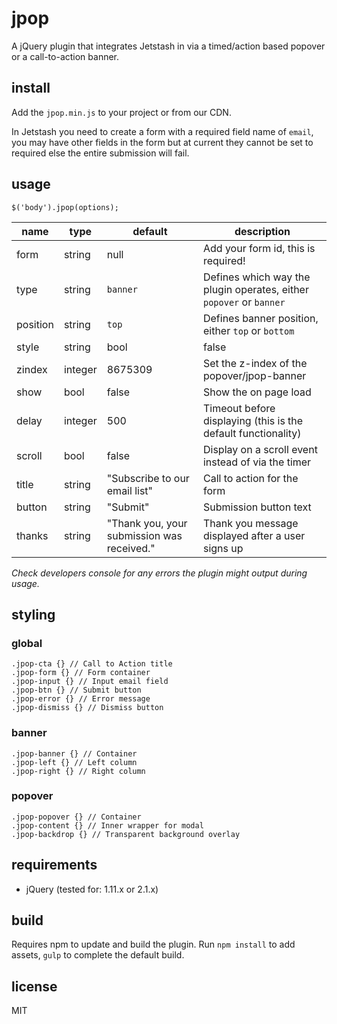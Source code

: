 # jpop

A jQuery plugin that integrates Jetstash in via a timed/action based popover or a call-to-action banner.

## install

Add the `jpop.min.js` to your project or from our CDN.

In Jetstash you need to create a form with a required field name of `email`, you may have other fields in the form but at current they cannot be set to required else the entire submission will fail.

## usage

```
$('body').jpop(options);
```

| name       | type         | default                                    | description                                                                  |
| ---------- | -----------  | -----------                                | -----------                                                                  |
| form       | string       | null                                       | Add your form id, this is required!                                          |
| type       | string       | `banner`                                   | Defines which way the plugin operates, either `popover` or `banner`          |
| position   | string       | `top`                                      | Defines banner position, either `top` or `bottom`                            |
| style      | string|bool  | false                                      | Load one of our provided stylesheets, defaults to false                      |
| zindex     | integer      | 8675309                                    | Set the z-index of the popover/jpop-banner                                   |
| show       | bool         | false                                      | Show the on page load                                                        |
| delay      | integer      | 500                                        | Timeout before displaying (this is the default functionality)                |
| scroll     | bool         | false                                      | Display on a scroll event instead of via the timer                           |
| title      | string       | "Subscribe to our email list"              | Call to action for the form                                                  |
| button     | string       | "Submit"                                   | Submission button text                                                       |
| thanks     | string       | "Thank you, your submission was received." | Thank you message displayed after a user signs up                            |

*Check developers console for any errors the plugin might output during usage.*

## styling

### global
```
.jpop-cta {} // Call to Action title
.jpop-form {} // Form container
.jpop-input {} // Input email field
.jpop-btn {} // Submit button
.jpop-error {} // Error message
.jpop-dismiss {} // Dismiss button
```

### banner
```
.jpop-banner {} // Container
.jpop-left {} // Left column
.jpop-right {} // Right column

```

### popover
```
.jpop-popover {} // Container
.jpop-content {} // Inner wrapper for modal
.jpop-backdrop {} // Transparent background overlay
```

## requirements

- jQuery (tested for: 1.11.x or 2.1.x)

## build

Requires npm to update and build the plugin. Run `npm install` to add assets, `gulp` to complete the default build.

## license

MIT

